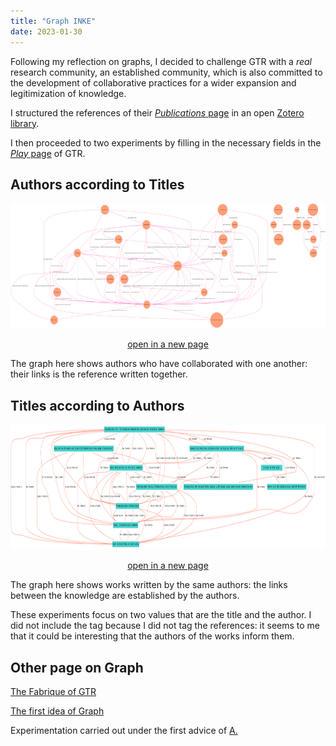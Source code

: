 ```yaml
---
title: "Graph INKE"
date: 2023-01-30
---
```


Following my reflection on graphs, I decided to challenge GTR with a *real* research community, an established community, which is also committed to the development of collaborative practices for a wider expansion and legitimization of knowledge. 

I structured the references of their [*Publications* page](https://inke.ca/publications/) in an open [Zotero library](https://www.zotero.org/groups/4929247/inke_for_gtr/items/CYCWSCA3/library).

I then proceeded to two experiments by filling in the necessary fields in the [*Play* page](http://gtr.digitaltextualities.ca/play) of GTR. 

## Authors according to Titles

<img src="/images/inke-author-title.png" alt="" width="1200" height="200"/>

<p style="text-align:center"><a href="https://blank.blue/images/inke-author-title" target="blank">open in a new page</a></p>


The graph here shows authors who have collaborated with one another: their links is the reference written together.

## Titles according to Authors

<img src="/images/inke-title-author.png" alt="" width="1200" height="200"/>

<p style="text-align:center"><a href="https://blank.blue/images/inke-author-title.png" target="blank">open in a new page</a></p>

The graph here shows works written by the same authors: the links between the knowledge are established by the authors. 

These experiments focus on two values that are the title and the author. I did not include the tag because I did not tag the references: it seems to me that it could be interesting that the authors of the works inform them. 

## Other page on Graph

[The Fabrique of GTR](https://blank.blue/cherches/graph-ta-recherche/)

[The first idea of Graph](https://blank.blue/cherches/graph-ta-these/)

Experimentation carried out under the first advice of [A.](https://www.quaternum.net/)


<!--
Comme suite de ma réflexion sur les graphs, j'ai décidé de tester GTR à une réelle communauté de recherche, une communauté établie, qui se consacre de plus à développer des principes collaboratif pour une plus large expansion et légitimation des savoirs. 

J'ai structuré les références de leur page *Publications* dans une librairie Zotero ouverte.

J'ai ensuite procédé à deux expérimentations. 

1. les auteurs selon les titres : 

Le graph montre ici les auteurs ayant collaboré entre eux : leurs liens est la référence écrite ensemble

2. les titres selon les auteurs : 

Le graph montre ici les ouvrages écrits par de mêmes auteurs : les liens entre les savoirs sont établis par les auteurs. 


Ces expérimentations se concentrent sur deux valeurs que sont le titre et l'auteur. Je n'ai pas inclus le tag car je n'ai pas tagué les références : il me semble que cela pourrait être intéressant que les auteurs des ouvrages les renseigne. 

Expérimentation menée sous le premier conseil d'[A.](https://www.quaternum.net/)
-->